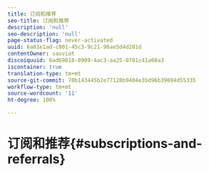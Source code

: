 ```yaml
---
title: 订阅和推荐
seo-title: 订阅和推荐
description: 'null'
seo-description: 'null'
page-status-flag: never-activated
uuid: 6a81e1ad-c801-45c3-9c21-96ae5d4d281d
contentOwner: sauviat
discoiquuid: 6ad69818-0909-4ac3-aa25-0781c41a60a3
iscontainer: true
translation-type: tm+mt
source-git-commit: 70b143445b2e77128b9404e35d96b39694d55335
workflow-type: tm+mt
source-wordcount: '11'
ht-degree: 100%

---
```



# 订阅和推荐{#subscriptions-and-referrals}

